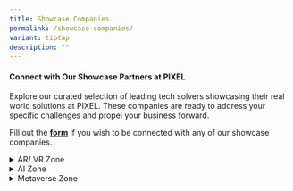 ```yaml
---
title: Showcase Companies
permalink: /showcase-companies/
variant: tiptap
description: ""
---
```

<h4>Connect with Our Showcase Partners at PIXEL</h4>
<p></p>
<p>Explore our curated selection of leading tech solvers showcasing their
real world solutions at PIXEL. These companies are ready to address your
specific challenges and propel your business forward.</p>
<p>Fill out the <strong><a href="https://form.gov.sg/666287f0a5035a6fe2d176ee" rel="noopener noreferrer nofollow" target="_blank">form</a></strong> if
you wish to be connected with any of our showcase companies.</p>
<p></p>
<div data-type="detailGroup" class="isomer-accordion isomer-accordion-white">
<details class="isomer-details">
<summary>AR/ VR Zone</summary>
<div data-type="detailsContent" class="isomer-details-content">
<table style="minWidth: 50px">
<colgroup>
<col>
<col>
</colgroup>
<tbody>
<tr>
<th rowspan="1" colspan="1">
<p>&lt;logo&gt;</p>
</th>
<th rowspan="1" colspan="1">
<p><u>Alo VR</u>
</p>
<p>xxx</p>
<p></p>
<p><a href="http://www.alo.health/" rel="noopener noreferrer nofollow" target="_blank"><u>www.alo.health</u></a>&nbsp;&nbsp;</p>
</th>
</tr>
<tr>
<td rowspan="1" colspan="1">
<p></p>
<div class="isomer-image-wrapper">
<img style="width: 100%" height="auto" width="100%" alt="" src="/images/Untitled_design__3_.png">
</div>
</td>
<td rowspan="1" colspan="1">
<p><strong><u>Alo Vr</u></strong>
</p>
<p>ALO XR harnesses immersive technologies to help older adults thrive, developing
AR/VR solutions to enhance healthspan and unlock human potential.</p>
<p><strong><a rel="noopener noreferrer nofollow" target="_blank">www.alo.health</a></strong>
</p>
</td>
</tr>
<tr>
<td rowspan="1" colspan="1">
<p></p>
<p></p>
<div class="isomer-image-wrapper">
<img style="width: 100%" height="auto" width="100%" alt="" src="/images/Untitled__800_x_800_px_.png">
</div>
</td>
<td rowspan="1" colspan="1">
<p><strong><u>Augmenteed</u></strong>
</p>
<p>Augmenteed allows industrial companies to digitise their procedures within
hours, eliminates the need for time-consuming codes, and deploy mobile
applications to field technicians for maintenance, repair, operations,
inspection, training, and remote support.&nbsp;</p>
<p><strong><a href="http://www.augmenteed.tech/" rel="noopener noreferrer nofollow" target="_blank"><u>www.augmenteed.tech</u></a>&nbsp;</strong>&nbsp;</p>
</td>
</tr>
<tr>
<td rowspan="1" colspan="1">
<p></p>
</td>
<td rowspan="1" colspan="1">
<p><strong><u>SERIAL CO_ </u></strong>
</p>
<p>SERIAL CO_ is a creative technology studio envisioning a world where immersive
experiences transform the way people learn, work, and interact with each
other.</p>
<p><strong><a rel="noopener noreferrer nofollow" target="_blank">www.serial.sg</a></strong>
</p>
</td>
</tr>
<tr>
<td rowspan="1" colspan="1">
<p></p>
</td>
<td rowspan="1" colspan="1">
<p></p>
</td>
</tr>
</tbody>
</table>
<p></p>
</div>
</details>
<details class="isomer-details">
<summary>AI Zone</summary>
<div data-type="detailsContent" class="isomer-details-content">
<table style="minWidth: 50px">
<colgroup>
<col>
<col>
</colgroup>
<tbody>
<tr>
<th rowspan="1" colspan="1">
<p>&lt;logo&gt;</p>
</th>
<th rowspan="1" colspan="1">
<p><strong><u>Ailytics</u></strong>
</p>
<p></p>
<p>Ailytics is a spin-off from 2 years of research development with HDB and
AISG that provides video analytics solutions for safety and productivity
monitoring in industrial sectors.</p>
<p>&nbsp;</p>
<p><a href="https://ailytics.ai/" rel="noopener noreferrer nofollow" target="_blank"><u>https://ailytics.ai/</u></a>&nbsp;</p>
</th>
</tr>
<tr>
<td rowspan="1" colspan="1">
<p><u>&lt;logo&gt;</u>
</p>
</td>
<td rowspan="1" colspan="1">
<p><strong><u>Ailytics</u></strong>
</p>
<p></p>
<p>Ailytics helps industrial companies improve safety and maximise productivity
by providing video analytics solutions for safety and productivity monitoring.</p>
<p><strong><a rel="noopener noreferrer nofollow" target="_blank">https://ailytics.ai/</a></strong>
</p>
</td>
</tr>
<tr>
<td rowspan="1" colspan="1">
<p></p>
</td>
<td rowspan="1" colspan="1">
<p></p>
</td>
</tr>
<tr>
<td rowspan="1" colspan="1">
<p></p>
</td>
<td rowspan="1" colspan="1">
<p></p>
</td>
</tr>
<tr>
<td rowspan="1" colspan="1">
<p></p>
</td>
<td rowspan="1" colspan="1">
<p></p>
</td>
</tr>
</tbody>
</table>
</div>
</details>
<details class="isomer-details">
<summary>Metaverse Zone</summary>
<div data-type="detailsContent" class="isomer-details-content">
<p>Table</p>
<table style="minWidth: 50px">
<colgroup>
<col>
<col>
</colgroup>
<tbody>
<tr>
<th rowspan="1" colspan="1">
<p>&lt;logo&gt;</p>
</th>
<th rowspan="1" colspan="1">
<p><u>Objective Experience</u>
</p>
<p></p>
<p>Objective Experience, the leading eye tracking experts in Southeast Asia,
empowers businesses to gain a competitive edge by understanding customers'
unconscious behaviours and preferences.&nbsp;</p>
<p></p>
<p><a href="http://www.objectiveexperience.com/" rel="noopener noreferrer nofollow" target="_blank"><u>http://www.objectiveexperience.com/</u></a>
</p>
</th>
</tr>
<tr>
<td rowspan="1" colspan="1">
<p>&lt;logo&gt;</p>
</td>
<td rowspan="1" colspan="1">
<p><strong><u>Smobler</u></strong>
</p>
<p></p>
<p>Smobler Studios is a turnkey metaverse architect headquartered in Singapore
with a strong emphasis on blockchain based gaming, event production, outreach
and education. Smobler has created a suite of world’s first such as a metaverse
wedding, Tools of Rock concert venue and a disability park with SG Enable.&nbsp;</p>
<p></p>
<p><strong><a href="https://smobler.io/" rel="noopener noreferrer nofollow" target="_blank"><u>https://smobler.io</u></a>&nbsp;</strong>
</p>
</td>
</tr>
<tr>
<td rowspan="1" colspan="1">
<p></p>
</td>
<td rowspan="1" colspan="1">
<p><strong><u>Xctuality</u></strong>
</p>
<p></p>
<p>Xctuality is a Singapore-based immersive technology company building towards
spatial computing that is helping to reverse climate change by pioneering
the future of urban lifestyle.&nbsp;&nbsp;&nbsp;&nbsp;</p>
<p></p>
<p><strong><a href="https://xctuality.com/" rel="noopener noreferrer nofollow" target="_blank"><u>https://xctuality.com</u></a>&nbsp;</strong>
</p>
</td>
</tr>
</tbody>
</table>
</div>
</details>
</div>
<p></p>
